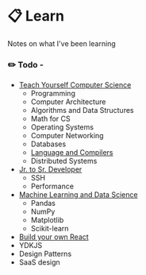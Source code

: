 # :clipboard: Learn
Notes on what I've been learning

### :pencil2: Todo - 

* [Teach Yourself Computer Science](https://github.com/aTmb405/learn/tree/master/teachyourselfCS)
  * Programming
  * Computer Architecture
  * Algorithms and Data Structures
  * Math for CS
  * Operating Systems
  * Computer Networking
  * Databases
  * [Language and Compilers](https://github.com/aTmb405/learn/tree/master/teachyourselfCS/Language%20and%20Compilers)
  * Distributed Systems
* [Jr. to Sr. Developer](https://github.com/aTmb405/learn/tree/master/Jr%20to%20Sr%20Developer)
  * SSH
  * Performance
* [Machine Learning and Data Science](https://github.com/aTmb405/learn/tree/master/ML%20and%20Data%20Science)
  * Pandas
  * NumPy
  * Matplotlib
  * Scikit-learn
* [Build your own React](https://pomb.us/build-your-own-react/)
* YDKJS
* Design Patterns
* SaaS design